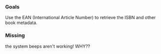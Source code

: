 
### Goals

Use the EAN (International Article Number) to retrieve the ISBN and other book metadata.

### Missing

the system beeps aren't working! WHY??





